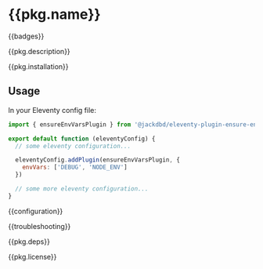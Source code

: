 # {{pkg.name}}

{{badges}}

{{pkg.description}}

<!-- toc -->

{{pkg.installation}}

## Usage

In your Eleventy config file:

```js
import { ensureEnvVarsPlugin } from '@jackdbd/eleventy-plugin-ensure-env-vars'

export default function (eleventyConfig) {
  // some eleventy configuration...

  eleventyConfig.addPlugin(ensureEnvVarsPlugin, {
    envVars: ['DEBUG', 'NODE_ENV']
  })

  // some more eleventy configuration...
}
```

{{configuration}}

{{troubleshooting}}

{{pkg.deps}}

{{pkg.license}}
